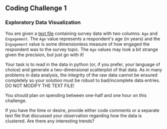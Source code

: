 ## Coding Challenge 1
### Exploratory Data Visualization

You are given a [text file](challenge-1.txt) containing survey data with two columns:  `Age` and `Engagement`.  The `Age` value represents a respondent's age (in years) and the `Engagement` value is some dimensionless measure of how engaged the respondent was to the survey topic.  The `Age` values may look a bit strange given the precision, but just go with it! 

Your task is to read in the data in python (or, if you prefer, your language of choice) and generate a two-dimensional scatterplot of that data.  As in many problems in data analysis, the integrity of the raw data cannot be ensured completely so your solution must be robust to bad/incomplete data entries.  DO NOT MODIFY THE TEXT FILE!

You should plan on spending between one-half and one hour on this challenge.

If you have the time or desire, provide either code comments or a separate text file that discussed your observation regarding how the data is clustered.  Are there any interesting trends?
